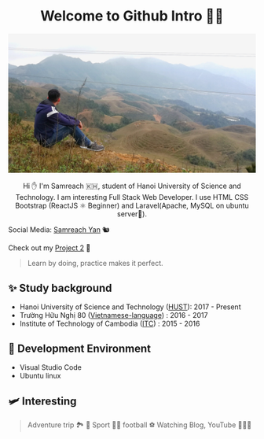 <h1 align="center">Welcome to Github Intro 👋👋 </h1>

![My Profile](https://github.com/samreachyan/samreachyan/blob/master/me.jpg?raw=true)

<p align="center">
    Hi ✋ I'm Samreach 🇰🇭, student of Hanoi University of Science and Technology. I am interesting Full Stack Web Developer. I use HTML CSS Bootstrap (ReactJS ⚛️ Beginner) and Laravel(Apache, MySQL on ubuntu server🐧). 
</p>

Social Media: [Samreach Yan](https://fb.me/yan.samreach) 🐿

Check out my [Project 2](http://samreach.tk) 🦥

> Learn by doing, practice makes it perfect.

## ✨ Study background

* Hanoi University of Science and Technology ([HUST](https://hust.edu.vn/)): 2017 - Present 
* Trường Hữu Nghị 80 ([Vietnamese-language](https://www.huunghi80.edu.vn)) : 2016 - 2017
* Institute of Technology of Cambodia ([ITC](http://www.itc.edu.kh/en/)) : 2015 - 2016

## 🚀 Development Environment

* Visual Studio Code
* Ubuntu linux

## 🛩 Interesting
> Adventure trip 🏞 🌄 
> Sport ⛹🏽 football ⚽️
> Watching Blog, YouTube 🧑🏿‍💻

